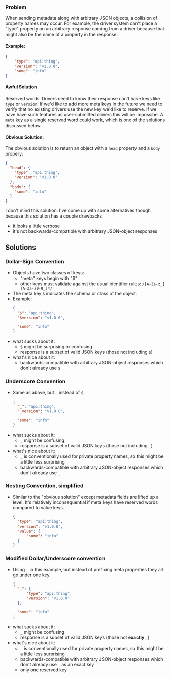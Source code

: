 ### Problem

When sending metadata along with arbitrary JSON objects,
a collision of property names may occur. For example, the
driver system can't place a "type" property on an arbitrary
response coming from a driver because that might also be
the name of a property in the response.


#### Example:
```json
{
    "type": "api:thing",
    "version": "v1.0.0",
    "some": "info"
}
```

#### Awful Solution

Reserved words. Drivers need to know their response can't have
keys like `type` or `version`. If we'd like to add more meta
keys in the future we need to verify that no existing drivers
use the new key we'd like to reserve. If we have have such features
as user-submitted drivers this will be impossibe.
A `meta` key as a single reserved word could work, which is one
of the solutions discussed below.

#### Obvious Solution:

The obvious solution is to return an object with a
`head` property and a `body` propery:

```json
{
  "head": {
    "type": "api:thing",
    "version": "v1.0.0"
  },
  "body": {
    "some": "info"
  }
}
```

I don't mind this solution. I've come up with some alternatives though,
because this solution has a couple drawbacks:
- it looks a little verbose
- it's not backwards-compatible with arbitrary JSON-object responses

## Solutions

### Dollar-Sign Convention

- Objects have two classes of keys:
  - "meta" keys begin with "$"
  - other keys must validate against the
    usual identifier rules: `/[A-Za-z_][A-Za-z0-9_]*/`
- The meta key `$` indicates the schema or class of
  the object.
- Example:
  ```json
  {
    "$": "api:thing",
    "$version": "v1.0.0",

    "some": "info"
  }
  ```
- what sucks about it:
  - `$` might be surprising or confusing
  - response is a subset of valid JSON keys
    (those not including `$`)
- what's nice about it:
  - backwards-compatible with arbitrary JSON-object responses
    which don't already use `$`

### Underscore Convention
- Same as above, but `_` instead of `$`
  ```json
  {
    "_": "api:thing",
    "_version": "v1.0.0",

    "some": "info"
  }
  ```
- what sucks about it:
  - `_` might be confusing
  - response is a subset of valid JSON keys
    (those not including `_`)
- what's nice about it:
  - `_` is conventionally used for private property names,
    so this might be a little less surprising
  - backwards-compatible with arbitrary JSON-object responses
    which don't already use `_`

### Nesting Convention, simplified

- Similar to the "obvious solution" except
  metadata fields are lifted up a level.
  It's relatively inconsequential if meta keys
  have reserved words compared to value keys.
  ```json
  {
    "type": "api:thing",
    "version": "v1.0.0",
    "value": {
        "some": "info"
    }
  }
  ```
  
### Modified Dollar/Underscore convention
- Using `_` in this example, but instead of prefixing
  meta properties they all go under one key.
  ```json
  {
    "_": {
        "type": "api:thing",
        "version": "v1.0.0"
    },

    "some": "info"
  }
  ```
- what sucks about it:
  - `_` might be confusing
  - response is a subset of valid JSON keys
    (those not **exactly** `_`)
- what's nice about it:
  - `_` is conventionally used for private property names,
    so this might be a little less surprising
  - backwards-compatible with arbitrary JSON-object responses
    which don't already use `_` as an exact key
  - only one reserved key
